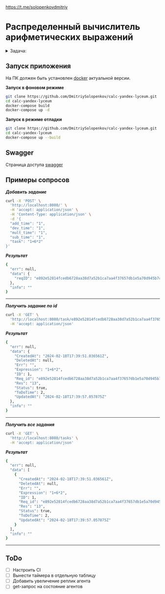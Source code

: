 https://t.me/solopenkovdmitriy

# Распределенный вычислитель арифметических выражений

<details>
    <summary>Задача: </summary>
    Пользователь хочет считать арифметические выражения. Он вводит строку 2 + 2 * 2 и хочет получить в ответ 6. Но наши операции сложения и умножения (также деления и вычитания) выполняются "очень-очень" долго. Поэтому вариант, при котором пользователь делает http-запрос и получает в качетсве ответа результат, невозможна. Более того: вычисление каждой такой операции в нашей "альтернативной реальности" занимает "гигантские" вычислительные мощности. Соответственно, каждое действие мы должны уметь выполнять отдельно и масштабировать эту систему можем добавлением вычислительных мощностей в нашу систему в виде новых "машин". Поэтому пользователь, присылая выражение, получает в ответ идентификатор выражения и может с какой-то периодичностью уточнять у сервера "не посчиталость ли выражение"? Если выражение наконец будет вычислено - то он получит результат. Помните, что некоторые части арфиметического выражения можно вычислять параллельно.

    Front-end часть

    GUI, который можно представить как 4 страницы

        Форма ввода арифметического выражения. Пользователь вводит арифметическое выражение и отправляет POST http-запрос с этим выражением на back-end. Примечание: Запросы должны быть идемпотентными. К запросам добавляется уникальный идентификатор. Если пользователь отправляет запрос с идентификатором, который уже отправлялся и был принят к обработке - ответ 200. Возможные варианты ответа:
            200. Выражение успешно принято, распаршено и принято к обработке
            400. Выражение невалидно
            500. Что-то не так на back-end. В качестве ответа нужно возвращать id принятного к выполнению выражения.
        Страница со списком выражений в виде списка с выражениями. Каждая запись на странице содержит статус, выражение, дату его создания и дату заверщения вычисления. Страница получает данные GET http-запрсом с back-end-а
        Страница со списком операций в виде пар: имя операции + время его выполнения (доступное для редактирования поле). Как уже оговаривалось в условии задачи, наши операции выполняются "как будто бы очень долго". Страница получает данные GET http-запрсом с back-end-а. Пользователь может настроить время выполения операции и сохранить изменения.
        Страница со списком вычислительных можностей. Страница получает данные GET http-запросом с сервера в виде пар: имя вычислительного ресурса + выполняемая на нём операция.

        Требования:
        Оркестратор может перезапускаться без потери состояния. Все выражения храним в СУБД.
        Оркестратор должен отслеживать задачи, которые выполняются слишком долго (вычислитель тоже может уйти со связи) и делать их повторно доступными для вычислений.


    Back-end часть

    Состоит из 2 элементов:

        Сервер, который принимает арифметическое выражение, переводит его в набор последовательных задач и обеспечивает порядок их выполнения. Далее будем называть его оркестратором.
        Вычислитель, который может получить от оркестратора задачу, выполнить его и вернуть серверу результат. Далее будем называть его агентом.

    Оркестратор
    Сервер, который имеет следующие endpoint-ы:

        Добавление вычисления арифметического выражения.
        Получение списка выражений со статусами.
        Получение значения выражения по его идентификатору.
        Получение списка доступных операций со временем их выполения.
        Получение задачи для выполения.
        Приём результата обработки данных.


    Агент
    Демон, который получает выражение для вычисления с сервера, вычисляет его и отправляет на сервер результат выражения. При старте демон запускает несколько горутин, каждая из которых выступает в роли независимого вычислителя. Количество горутин регулируется переменной среды.
</details>

## Запуск приложения

На ПК должен быть установлен [docker](https://docs.docker.com/engine/install/) актуальной версии.

**Запуск в фоновом режиме**

```bash
git clone https://github.com/DmitriySolopenkov/calc-yandex-lyceum.git
cd calc-yandex-lyceum
docker-compose build
docker-compose up -d
```

**Запуск в режиме отладки**

```bash
git clone https://github.com/DmitriySolopenkov/calc-yandex-lyceum.git
cd calc-yandex-lyceum
docker-compose up --build
```

## Swagger

Страница доступа [swagger](http://localhost:8080/swagger/index.html)

## Примеры сопросов

***Добавить задание***

```bash
curl -X 'POST' \
  'http://localhost:8080/' \
  -H 'accept: application/json' \
  -H 'Content-Type: application/json' \
  -d '{
  "add_time": "1",
  "dev_time": "1",
  "mult_time": "1",
  "sub_time": "1",
  "task": "1+6*2"
}'
```

***Результат***

```bash
{
  "err": null,
  "data": {
    "reqID": "e892e52814fcedb6728aa38d7a52b1ca7aa4f37657db1e5a70d945b7c9ba77a4"
  },
  "info": ""
}
```

---

***Получить задание по id***

```bash
curl -X 'GET' \
  'http://localhost:8080/task/e892e52814fcedb6728aa38d7a52b1ca7aa4f37657db1e5a70d945b7c9ba77a4' \
  -H 'accept: application/json'
```

***Результат***

```bash
{
  "err": null,
  "data": {
    "CreatedAt": "2024-02-18T17:39:51.036561Z",
    "DeletedAt": null,
    "Err": "",
    "Expression": "1+6*2",
    "ID": 1,
    "Req_id": "e892e52814fcedb6728aa38d7a52b1ca7aa4f37657db1e5a70d945b7c9ba77a4",
    "Res": "13",
    "Status": true,
    "ToDoTime": 2,
    "UpdatedAt": "2024-02-18T17:39:57.057875Z"
  },
  "info": ""
}
```

---

***Получить все задания***

```bash
curl -X 'GET' \
  'http://localhost:8080/tasks' \
  -H 'accept: application/json'
```

***Результат***

```bash
{
  "err": null,
  "data": [
    {
      "CreatedAt": "2024-02-18T17:39:51.036561Z",
      "DeletedAt": null,
      "Err": "",
      "Expression": "1+6*2",
      "ID": 1,
      "Req_id": "e892e52814fcedb6728aa38d7a52b1ca7aa4f37657db1e5a70d945b7c9ba77a4",
      "Res": "13",
      "Status": true,
      "ToDoTime": 2,
      "UpdatedAt": "2024-02-18T17:39:57.057875Z"
    }
  ],
  "info": ""
}
```

---

## ToDo

- [ ] Настроить CI
- [ ] Вынести таймера в отдельную таблицу
- [ ] Добавить увеличение реплик агента
- [ ] get-запрос на состояние агентов
